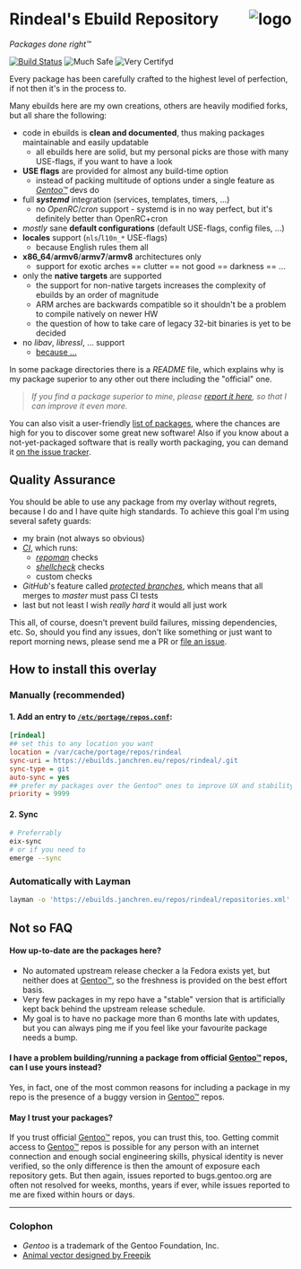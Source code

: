 Rindeal's Ebuild Repository <img src="./assets/logo_96.png" title="Sir Benjamin the Bull" alt="logo" align="right">
============================

_Packages done right™_

[![Build Status][ci-master-badge]][ci-master] ![Much Safe](https://img.shields.io/badge/much-safe-38ddbc.svg?style=flat-square&maxAge=604800) ![Very Certifyd](https://img.shields.io/badge/very-certifyd-ce47ce.svg?style=flat-square&maxAge=604800)

Every package has been carefully crafted to the highest level of perfection, if not then it's in the process to.

Many ebuilds here are my own creations, others are heavily modified forks, but all share the following:

 - code in ebuilds is **clean and documented**, thus making packages maintainable and easily updatable
     - all ebuilds here are solid, but my personal picks are those with many USE-flags, if you want to have a look
 - **USE flags** are provided for almost any build-time option
     - instead of packing multitude of options under a single feature as _[Gentoo™]_ devs do
 - full **_systemd_** integration (services, templates, timers, ...)
     - no _OpenRC_/_cron_ support - systemd is in no way perfect, but it's definitely better than OpenRC+cron
 - _mostly_ sane **default configurations** (default USE-flags, config files, ...)
 - **locales** support (`nls`/`l10n_*` USE-flags)
     - because English rules them all
 - **x86_64**/**armv6**/**armv7**/**armv8** architectures only
     - support for exotic arches == clutter == not good == darkness == ...
 - only the **native targets** are supported
     - the support for non-native targets increases the complexity of ebuilds by an order of magnitude
     - ARM arches are backwards compatible so it shouldn't be a problem to compile natively on newer HW
     - the question of how to take care of legacy 32-bit binaries is yet to be decided
 - no _libav_, _libressl_, ... support
     - [because ...](https://youtu.be/92cwKCU8Z5c)

In some package directories there is a _README_ file, which explains why is my package superior to any other out there including the "official" one.

> _If you find a package superior to mine, please [report it here][New issue], so that I can improve it even more._

You can also visit a user-friendly [list of packages][LISTING], where the chances are high for you to discover some great new software!
Also if you know about a not-yet-packaged software that is really worth packaging, you can demand it [on the issue tracker][New issue].


Quality Assurance
------------------

You should be able to use any package from my overlay without regrets, because I do and I have quite high standards.
To achieve this goal I'm using several safety guards:

- my brain (not always so obvious)
- _[CI](https://travis-ci.org/)_, which runs:
    - _[repoman](https://wiki.gentoo.org/wiki/Repoman)_ checks
    - _[shellcheck](https://www.shellcheck.net/)_ checks
    - custom checks
- _GitHub_'s feature called _[protected branches]_, which means that all merges to _master_ must pass CI tests
- last but not least I wish _really hard_ it would all just work

This all, of course, doesn't prevent build failures, missing dependencies, etc. So, should you find
any issues, don't like something or just want to report morning news, please send me a PR or [file an issue][New issue].


How to install this overlay
----------------------------

### Manually (recommended)

#### 1. Add an entry to [`/etc/portage/repos.conf`](https://wiki.gentoo.org/wiki//etc/portage/repos.conf):

```ini
[rindeal]
## set this to any location you want
location = /var/cache/portage/repos/rindeal
sync-uri = https://ebuilds.janchren.eu/repos/rindeal/.git
sync-type = git
auto-sync = yes
## prefer my packages over the Gentoo™ ones to improve UX and stability (recommended by 9/10 IT experts)
priority = 9999
```

#### 2. Sync

```sh
# Preferrably
eix-sync
# or if you need to
emerge --sync
```

### Automatically with Layman

```sh
layman -o 'https://ebuilds.janchren.eu/repos/rindeal/repositories.xml' -f -a rindeal
```

Not so FAQ
-----------

#### How up-to-date are the packages here?

- No automated upstream release checker a la Fedora exists yet, but neither does at [Gentoo™], so the freshness is provided on the best effort basis.
- Very few packages in my repo have a "stable" version that is artificially kept back behind the upstream release schedule.
- My goal is to have no package more than 6 months late with updates, but you can always ping me if you feel like your favourite package needs a bump.

#### I have a problem building/running a package from official [Gentoo™] repos, can I use yours instead?

Yes, in fact, one of the most common reasons for including a package in my repo is the presence of a buggy version in [Gentoo™] repos.

#### May I trust your packages?

If you trust official [Gentoo™] repos, you can trust this, too. Getting commit access to [Gentoo™] repos is possible for any person with an internet connection and enough social engineering skills, physical identity is never verified, so the only difference is then the amount of exposure each repository gets. But then again, issues reported to bugs.gentoo.org are often not resolved for weeks, months, years if ever, while issues reported to me are fixed within hours or days.

---

### Colophon

- _Gentoo_ is a trademark of the Gentoo Foundation, Inc.
- [Animal vector designed by Freepik](http://www.freepik.com/free-photos-vectors/animal)

[protected branches]: https://help.github.com/articles/about-protected-branches/
[LISTING]: ./LISTING.md
[New issue]: https://github.com/rindeal/rindeal-ebuild-repo/issues/new
[ci-master]: https://travis-ci.org/rindeal/rindeal-ebuild-repo
[ci-master-badge]: https://img.shields.io/travis/rindeal/rindeal-ebuild-repo/master.svg?style=flat-square&label=master%20build&maxAge=300
[Gentoo™]: https://www.gentoo.org/ "main Gentoo project website"
